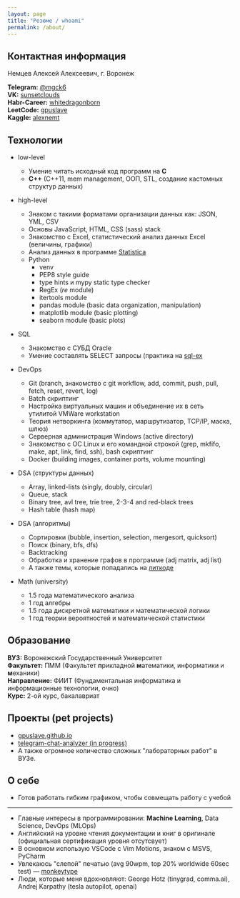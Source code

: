 ```yaml
---
layout: page
title: "Резюме / whoami"
permalink: /about/
---
```

## Контактная информация
Немцев Алексей Алексеевич, г. Воронеж  
  

**Telegram:** [@mgck6](https://t.me/mgck6)  
**VK:** [sunsetclouds](https://vk.com/sunsetclouds)  
**Habr-Career:** [whitedragonborn](https://career.habr.com/whitedragonborn)  
**LeetCode:** [gpuslave](https://leetcode.com/gpuslave/)  
**Kaggle:** [alexnemt](https://www.kaggle.com/alexnemt)  
  

## Технологии
- low-level
  - Умение читать исходный код программ на **C**
  - **C++** (C++11, mem management, ООП, STL, создание кастомных структур данных)

- high-level
  - Знаком с такими форматами организации данных как: JSON, YML, CSV
  - Основы JavaScript, HTML, CSS (sass) stack
  - Знакомство с Excel, статистический анализ данных Excel (величины, графики)
  - Анализ данных в программе [Statistica](https://en.wikipedia.org/wiki/Statistica)
  - Python 
    - venv 
    - PEP8 style guide
    - type hints и mypy static type checker
    - RegEx (*re* module)
    - itertools module
    - pandas module (basic data organization, manipulation)
    - matplotlib module (basic plotting)
    - seaborn module (basic plots)

- SQL
  - Знакомство с СУБД Oracle
  - Умение составлять SELECT запросы (практика на [sql-ex](https://sql-ex.ru/)

- DevOps
  - Git (branch, знакомство с git workflow, add, commit, push, pull, fetch, reset, revert, log)
  - Batch скриптинг
  - Настройка виртуальных машин и объединение их в сеть утилитой VMWare workstation
  - Теория нетворкинга (коммутатор, маршрутизатор, TCP/IP, маска, шлюз)
  - Серверная администрация Windows (active directory)
  - Знакомство с ОС Linux и его командной строкой (grep, mkfifo, make, apt, link, find, ssh), bash скриптинг
  - Docker (building images, container ports, volume mounting)

- DSA (структуры данных)
  - Array, linked-lists (singly, doubly, circular)
  - Queue, stack
  - Binary tree, avl tree, trie tree, 2-3-4 and red-black trees
  - Hash table (hash map)

- DSA (алгоритмы)
  - Сортировки (bubble, insertion, selection, mergesort, quicksort)
  - Поиск (binary, bfs, dfs)
  - Backtracking
  - Обработка и хранение графов в программе (adj matrix, adj list)
  - А также темы, которые попадались на [литкоде](https://leetcode.com/gpuslave/)

- Math (university)
  - 1.5 года математического анализа 
  - 1 год алгебры
  - 1.5 года дискретной математики и математической логики
  - 1 год теории вероятностей и математической статистики
    
  
## Образование
**ВУЗ:** Воронежский Государственный Университет \
**Факультет:** ПММ (Факультет **п**рикладной **м**атематики, информатики и **м**еханики) \
**Направление:** ФИИТ (Фундаментальная информатика и информационные технологии, очно) \
**Курс:** 2-ой курс, бакалавриат
  
## Проекты (pet projects)
- [gpuslave.github.io](https://github.com/gpuslave/gpuslave.github.io)
- [telegram-chat-analyzer (in progress)](https://github.com/gpuslave/telegram-chat-analyzer) 
- А также огромное количество сложных "лабораторных работ" в ВУЗе.

## О себе
- Готов работать гибким графиком, чтобы совмещать работу с учебой
---
- Главные интересы в программировании: **Machine Learning**, Data Science, DevOps (MLOps)
- Английский на уровне чтения документации и книг в оригинале (официальная сертификация уровня отсутсвует)
- В основном использую VSCode с Vim Motions, знаком с MSVS, PyCharm
- Увлекаюсь "слепой" печатью (avg 90wpm, top 20% worldwide 60sec test) — [monkeytype](https://monkeytype.com/profile/sunsetclouds.)
- Люди, которые меня вдохновляют: George Hotz (tinygrad, comma.ai), Andrej Karpathy (tesla autopilot, openai) 




<!-- [jekyll][jekyll-organization] /
[jekyll-organization]: https://github.com/jekyll -->
